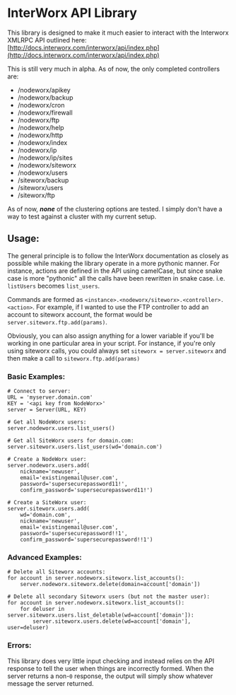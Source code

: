 # InterWorx API Library

This library is designed to make it much easier to interact with the
Interworx XMLRPC API outlined here:
[http://docs.interworx.com/interworx/api/index.php](http://docs.interworx.com/interworx/api/index.php)

This is still very much in alpha. As of now, the only completed controllers
are:
* /nodeworx/apikey
* /nodeworx/backup
* /nodeworx/cron
* /nodeworx/firewall
* /nodeworx/ftp
* /nodeworx/help
* /nodeworx/http
* /nodeworx/index
* /nodeworx/ip
* /nodeworx/ip/sites
* /nodeworx/siteworx
* /nodeworx/users
* /siteworx/backup
* /siteworx/users
* /siteworx/ftp

As of now, _**none**_ of the clustering options are tested. I simply
don't have a way to test against a cluster with my current setup.

## Usage:

The general principle is to follow the InterWorx documentation as closely as
possible while making the library operate in a more pythonic manner. For
instance, actions are defined in the API using camelCase, but since snake
case is more "pythonic" all the calls have been rewritten in snake case. i.e.
`listUsers` becomes `list_users`.

Commands are formed as
`<instance>.<nodeworx/siteworx>.<controller>.<action>`.
For example, if I wanted to use the FTP controller to add an account to siteworx account, the format would be `server.siteworx.ftp.add(params)`.

Obviously, you can also assign anything for a lower variable if you'll be working in one particular area in your script. For instance, if you're only using siteworx calls, you could always set `siteworx = server.siteworx` and then make a call to `siteworx.ftp.add(params)`

### Basic Examples:

    # Connect to server:
    URL = 'myserver.domain.com'
    KEY = '<api key from NodeWorx>'
    server = Server(URL, KEY)

    # Get all NodeWorx users:
    server.nodeworx.users.list_users()

    # Get all SiteWorx users for domain.com:
    server.siteworx.users.list_users(wd='domain.com')

    # Create a NodeWorx user:
    server.nodeworx.users.add(
        nickname='newuser', 
        email='existingemail@user.com',
        password='supersecurepassword11!',
        confirm_password='supersecurepassword11!')

    # Create a SiteWorx user:
    server.siteworx.users.add(
        wd='domain.com',
        nickname='newuser',
        email='existingemail@user.com',
        password='supersecurepassword!!1',
        confirm_password='supersecurepassword!!1')

### Advanced Examples:

    # Delete all Siteworx accounts:
    for account in server.nodeworx.siteworx.list_accounts():
        server.nodeworx.siteworx.delete(domain=account['domain'])

    # Delete all secondary Siteworx users (but not the master user):
    for account in server.nodeworx.siteworx.list_accounts():
        for deluser in server.siteworx.users.list_deletable(wd=account['domain']):
            server.siteworx.users.delete(wd=account['domain'], user=deluser)

### Errors:

This library does very little input checking and instead relies on the API
response to tell the user when things are incorrectly formed. When the server
returns a non-`0` response, the output will simply show whatever message the
server returned.